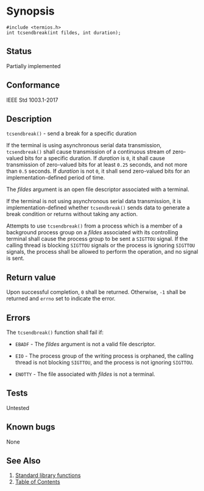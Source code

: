 <!-- Documentation template to fill -->
# Synopsis 

`#include <termios.h>`</br>
`int tcsendbreak(int fildes, int duration);`

## Status

Partially implemented

## Conformance

IEEE Std 1003.1-2017 

## Description 

`tcsendbreak()` - send a break for a specific duration

If the terminal is using asynchronous serial data transmission, `tcsendbreak()` shall cause transmission of a continuous stream of zero-valued bits for a specific duration. If _duration_ is `0`, it shall cause transmission of zero-valued bits for at least `0.25` seconds, and not more than `0.5` seconds. If _duration_ is not `0`, it shall send zero-valued bits for an implementation-defined period of time.

The _fildes_ argument is an open file descriptor associated with a terminal.

If the terminal is not using asynchronous serial data transmission, it is implementation-defined whether `tcsendbreak()` sends data to generate a break condition or returns without taking any action.

Attempts to use `tcsendbreak()` from a process which is a member of a background process group on a _fildes_ associated with its controlling terminal shall cause the process group to be sent a `SIGTTOU` signal. If the calling thread is blocking `SIGTTOU` signals or the process is ignoring `SIGTTOU` signals, the process shall be allowed to perform the operation, and no signal is sent.

## Return value

Upon successful completion, `0` shall be returned. Otherwise, `-1` shall be returned and `errno` set to indicate the error.

## Errors

The `tcsendbreak()` function shall fail if:

* `EBADF` - The _fildes_ argument is not a valid file descriptor.

* `EIO` - The process group of the writing process is orphaned, the calling thread is not blocking `SIGTTOU`, and the process is not ignoring `SIGTTOU`.

* `ENOTTY` - The file associated with _fildes_ is not a terminal.

<!-- #MUST_BE: function by default shall be untested, when tested there should be a link to test location and test command for ia32 test runner  -->
## Tests

Untested 

<!-- #MUST_BE: check for pending issues in  -->
## Known bugs 

None

## See Also

1. [Standard library functions](../README.md)
2. [Table of Contents](../../../README.md)